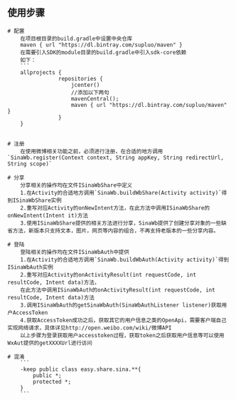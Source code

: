 
## 使用步骤
    # 配置
        在项目根目录的build.gradle中设置中央仓库
        maven { url "https://dl.bintray.com/supluo/maven" }
        在需要引入SDK的module目录的build.gradle中引入sdk-core依赖
        如下：
        ```
        allprojects {
                    repositories {
                        jcenter()
                        //添加以下两句
                        mavenCentral();
                        maven { url "https://dl.bintray.com/supluo/maven" }
                    }
        }


    # 注册
        在使用微博相关功能之前，必须进行注册，在合适的地方调用`SinaWb.register(Context context, String appKey, String redirectUrl, String scope)`

    # 分享
        分享相关的操作均在文件ISinaWbShare中定义
        1.在Activity的合适地方调用`SinaWb.buildWbShare(Activity activity)`得到ISinaWbShare实例
        2.重写对应Activity的onNewIntent方法，在此方法中调用ISinaWbShare的onNewIntent(Intent it)方法
        3.使用ISinaWbShare提供的相关方法进行分享，SinaWb提供了创建分享对象的一些缺省方法，新版本只支持文本，图片，网页等内容的组合，不再支持老版本的一些分享内容。

    # 登陆
        登陆相关的操作均在文件ISinaWbAuth中提供
        1.在Activity的合适地方调用`SinaWb.buildWbAuth(Activity activity)`得到ISinaWbAuth实例
        2.重写对应Activity的onActivityResult(int requestCode, int resultCode, Intent data)方法，
        在此方法中调用ISinaWbAuth的onActivityResult(int requestCode, int resultCode, Intent data)方法
        3.调用ISinaWbAuth的getSinaWbAuth(SinaWbAuthListener listener)获取用户AccessToken
        4.获取AccessToken成功之后，获取其它的用户信息之类的OpenApi，需要客户端自己实现网络请求，具体详见http://open.weibo.com/wiki/微博API
        以上步骤为登录获取用户accesstoken过程，获取token之后获取用户信息等可以使用WxAut提供的getXXXXUrl进行访问

    # 混淆
        ```
        -keep public class easy.share.sina.**{
            public *;
            protected *;
        }
        ```
